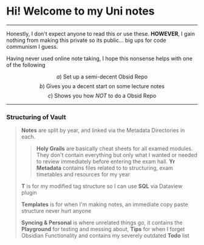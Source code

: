# Hi! Welcome to my Uni notes 
---

Honestly, I don't expect anyone to read this or use these. **HOWEVER**, I gain nothing from making this private so its public... big ups for code communism I guess. 

Having never used online note taking, I hope this nonsense helps with one of the following

$$ a) \text{ Set up a semi-decent Obsid Repo} $$
$$ b) \text{ Gives you a decent start on some lecture notes} $$
$$ c) \text{ Shows you how }NOT \text{ to do a Obsid Repo} $$


---
### Structuring of Vault
> **Notes** are split by year, and linked via the Metadata Directories in each. 
> > **Holy Grails** are basically cheat sheets for all examed modules. They don't contain everything but only what I wanted or needed to review immediately before entering the exam hall.
> > **Yr Metadata** contains files related to to structuring, exam timetables and resources for my year
> 
> **T** is for my modified tag structure so I can use **SQL** via Dataview plugin 
> 
> **Templates** is for when I'm making notes, an immediate copy paste structure never hurt anyone
> 
> **Syncing & Personal** is where unrelated things go, it contains the **Playground** for testing and messing about, **Tips** for when I forget Obsidian Functionality and contains my severely outdated **Todo** list
